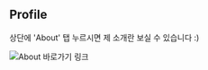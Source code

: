 ## Profile

상단에 'About' 탭 누르시면 제 소개란 보실 수 있습니다 :)

![
 About 바로가기 링크
](https://minzee09.github.io/blog/?menu=about.md)